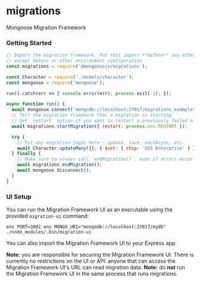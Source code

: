 # migrations
Mongoose Migration Framework

### Getting Started

```javascript
// Import the migration framework. Put this import **before** any other imports,
// except dotenv or other environment configuration
const migrations = require('@mongoosejs/migrations');

const Character = require('./models/character');
const mongoose = require('mongoose');

run().catch(err => { console.error(err); process.exit(-1); });

async function run() {
  await mongoose.connect('mongodb://localhost:27017/migrations_examples');
  // Tell the migration framework that a migration is starting.
  // Set `restart` option if you want to restart a previously failed migration.
  await migrations.startMigration({ restart: process.env.RESTART });

  try {
    // Put any migration logic here - update, save, eachAsync, etc.
    await Character.updateMany({}, { $set: { ship: 'USS Enterprise' } });
  } finally {
    // Make sure to always call `endMigration()`, even if errors occur
    await migrations.endMigration();
    await mongoose.disconnect();
  }
}
```

### UI Setup

You can run the Migration Framework UI as an executable using the provided `migration-ui` command:

```
env PORT=3001 env MONGO_URI="mongodb://localhost:27017/mydb" ./node_modules/.bin/migration-ui
```

You can also import the Migration Framework UI to your Express app:

**Note:** you are responsible for securing the Migration Framework UI. There is currently no restrictions on the UI or API: anyone that can access the Migration Framework UI's URL can read migration data.
**Note:** do **not** run the Migration Framework UI in the same process that runs migrations.